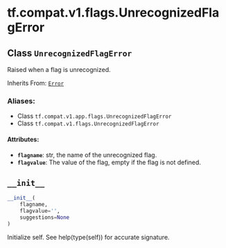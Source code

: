 <div itemscope itemtype="http://developers.google.com/ReferenceObject">
<meta itemprop="name" content="tf.compat.v1.flags.UnrecognizedFlagError" />
<meta itemprop="path" content="Stable" />
<meta itemprop="property" content="__init__"/>
</div>

# tf.compat.v1.flags.UnrecognizedFlagError

## Class `UnrecognizedFlagError`

Raised when a flag is unrecognized.

Inherits From: [`Error`](../../../../tf/compat/v1/flags/Error.md)

### Aliases:

* Class `tf.compat.v1.app.flags.UnrecognizedFlagError`
* Class `tf.compat.v1.flags.UnrecognizedFlagError`

<!-- Placeholder for "Used in" -->


#### Attributes:


* <b>`flagname`</b>: str, the name of the unrecognized flag.
* <b>`flagvalue`</b>: The value of the flag, empty if the flag is not defined.

<h2 id="__init__"><code>__init__</code></h2>

``` python
__init__(
    flagname,
    flagvalue='',
    suggestions=None
)
```

Initialize self.  See help(type(self)) for accurate signature.




